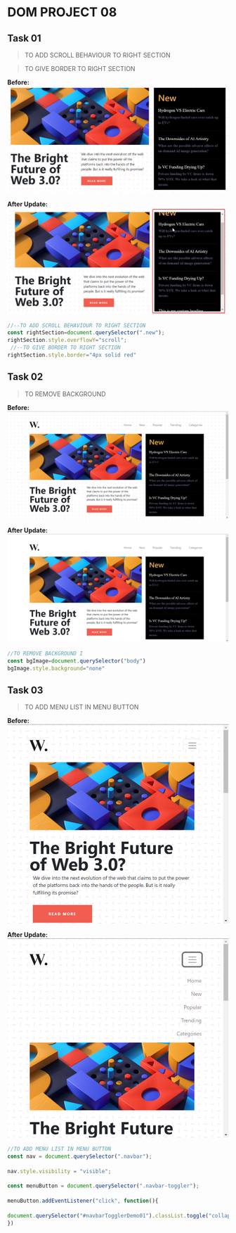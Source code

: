 # DOM PROJECT 08

## Task 01
> TO ADD SCROLL BEHAVIOUR TO RIGHT SECTION

> TO GIVE BORDER TO RIGHT SECTION
 
**Before:**
![Before Task01](./DOM%20P8/ass8.1-before.png)

**After Update:**
![After Task01](./DOM%20P8/ass8.1-after.png)


```js
//--TO ADD SCROLL BEHAVIOUR TO RIGHT SECTION
const rightSection=document.querySelector(".new");
rightSection.style.overflowY="scroll";
 //--TO GIVE BORDER TO RIGHT SECTION
rightSection.style.border="4px solid red"
```

## Task 02
> TO REMOVE BACKGROUND 
 
**Before:**
![Before Task02](./DOM%20P8/ass8.2-before.png)

**After Update:**
![After Task02](./DOM%20P8/ass8.2-after.png)


```js
//TO REMOVE BACKGROUND I 
const bgImage=document.querySelector("body")
bgImage.style.background="none"
```

## Task 03
> TO ADD MENU LIST IN MENU BUTTON
 
**Before:**
![Before Task03](./DOM%20P8/ass8.3-before.png)

**After Update:**
![After Task03](./DOM%20P8/ass8.3-after.png)


```js
//TO ADD MENU LIST IN MENU BUTTON
const nav = document.querySelector(".navbar");

nav.style.visibility = "visible";

const menuButton = document.querySelector(".navbar-toggler");

menuButton.addEventListener("click", function(){

document.querySelector("#navbarTogglerDemo01").classList.toggle("collapse");
})
```